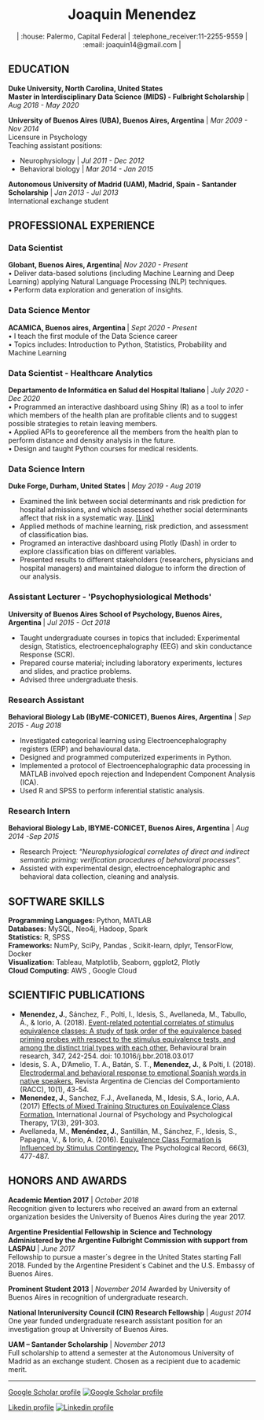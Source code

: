 <h1 align="center">Joaquin Menendez </h1>
<p align="center">
| :house: Palermo, Capital Federal | :telephone_receiver:11-2255-9559 | :email: joaquin14@gmail.com |
</p>

<h2>EDUCATION</h2>

<b>Duke University, North Carolina, United States</b><br>
<b>Master in Interdisciplinary Data Science (MIDS) - Fulbright Scholarship</b> | <i>Aug 2018 - May 2020</i><br>

<b>University of Buenos Aires (UBA), Buenos Aires, Argentina</b> | <i>Mar 2009 - Nov 2014</i><br>
Licensure in Psychology<br>
Teaching assistant positions:<br>
- Neurophysiology | <i>Jul 2011 - Dec 2012</i><br>
- Behavioral biology | <i>Mar 2014 - Jan 2015</i><br>

<b>Autonomous University of Madrid (UAM), Madrid, Spain - Santander Scholarship</b> | <i>Jan 2013 - Jul 2013</i><br>
International exchange student

<h2>PROFESSIONAL EXPERIENCE</h2>

<h3>Data Scientist</h3>
<b>Globant, Buenos Aires, Argentina</b>| <i>Nov 2020 - Present</i><br>
 • Deliver data-based solutions (including Machine Learning and Deep Learning) applying Natural Language Processing (NLP) techniques.<br>
 • Perform data exploration and generation of insights.
 
<h3>Data Science Mentor</h3>
<b>ACAMICA, Buenos aires, Argentina </b>| <i>Sept 2020 - Present</i><br>
•	I teach the first module of the Data Science career<br>
•	Topics includes: Introduction to Python, Statistics, Probability and Machine Learning<br>

<h3>Data Scientist - Healthcare Analytics </h3>
<b> Departamento de Informática en Salud del Hospital Italiano </b>| <i>July 2020 - Dec 2020</i><br>
•	Programmed an interactive dashboard using Shiny (R) as a tool to infer which members of the health plan are profitable clients and to suggest possible strategies to retain leaving members.<br>
•	Applied APIs to georeference all the members from the health plan to perform distance and density analysis in the future.<br>
•	Design and taught Python courses for medical residents.<br>

<h3>Data Science Intern</h3>

<b>Duke Forge, Durham, United States</b> | <i>May 2019 - Aug 2019</i> <br>
- Examined the link between social determinants and risk prediction for hospital admissions, and which assessed whether social determinants affect that risk in a systematic way. [[Link]](https://github.com/joaquinmenendez/resume/blob/master/multimedia/Data%2B%20Final%20poster.pdf)<br>
- Applied methods of machine learning, risk prediction, and assessment of classification bias.<br>
- Programed an interactive dashboard using Plotly (Dash) in order to explore classification bias on different variables.<br>
- Presented results to different stakeholders (researchers, physicians and hospital managers) and maintained dialogue to inform the direction of our analysis.  

<h3>Assistant Lecturer - 'Psychophysiological Methods'</h3> 
 
<b>University of Buenos Aires School of Psychology, Buenos Aires, Argentina </b>  | <i>Jul 2015 - Oct 2018	</i><br>
- Taught undergraduate courses in topics that included: Experimental design, Statistics, electroencephalography (EEG) and skin conductance Response (SCR).<br>
- Prepared course material; including laboratory experiments, lectures and slides, and practice problems.<br>
- Advised three undergraduate thesis.<br>

<h3>Research Assistant</h3>

<b>Behavioral Biology Lab (IByME-CONICET), Buenos Aires, Argentina</b> | <i>Sep 2015 - Aug 2018</i><br>
- Investigated categorical learning using Electroencephalography registers (ERP) and behavioural data.<br>
- Designed and programmed computerized experiments in Python.<br>
- Implemented a protocol of Electroencephalographic data processing in MATLAB involved epoch rejection and Independent Component Analysis (ICA).<br> 
- Used R and SPSS to perform inferential statistic analysis.<br> 
 
<h3>Research Intern </h3>

<b>Behavioral Biology Lab, IBYME-CONICET, Buenos Aires, Argentina</b> | <i>Aug 2014 -Sep 2015</i><br>
- Research Project: <i>“Neurophysiological correlates of direct and indirect semantic priming: verification procedures of behavioral processes”.</i><br>
- Assisted with experimental design, electroencephalographic and behavioral data collection, cleaning and analysis.<br> 	

<h2>SOFTWARE SKILLS</h2>
<b>Programming Languages:</b> Python, MATLAB<br>
<b>Databases:</b>  MySQL, Neo4j, Hadoop, Spark<br> 
<b>Statistics:</b> R, SPSS<br>
<b>Frameworks:</b> NumPy, SciPy, Pandas , Scikit-learn, dplyr, TensorFlow, Docker<br>
<b>Visualization:</b> Tableau, Matplotlib, Seaborn, ggplot2, Plotly<br>
<b>Cloud Computing:</b> AWS , Google Cloud <br>

<h2>SCIENTIFIC PUBLICATIONS</h2> 

- <b>Menendez, J.</b>, Sánchez, F., Polti, I., Idesis, S., Avellaneda, M., Tabullo, Á., & Iorio, A. (2018). [Event-related potential correlates of stimulus equivalence classes: A study of task order of the equivalence based priming probes with respect to the stimulus equivalence tests, and among the distinct trial types with each other.](https://www.sciencedirect.com/science/article/pii/S0166432817316224) Behavioural brain research, 347, 242-254. doi: 10.1016/j.bbr.2018.03.017 <br>
- Idesis, S. A., D’Amelio, T. A., Batán, S. T., <b>Menendez, J.</b>, & Polti, I. (2018). [Electrodermal and behavioral response to emotional Spanish words in native speakers.](https://dialnet.unirioja.es/servlet/articulo?codigo=6626839) Revista Argentina de Ciencias del Comportamiento (RACC), 10(1), 43-54. </b>
- <b>Menendez, J.</b>, Sanchez, F.J., Avellaneda, M., Idesis, S.A., Iorio, A.A. (2017) [Effects of Mixed Training Structures on Equivalence Class Formation.](https://www.redalyc.org/pdf/560/56054637007.pdf) International Journal of Psychology and Psychological Therapy, 17(3), 291-303. <br>
- Avellaneda, M., <b>Menéndez, J.</b>, Santillán, M., Sánchez, F., Idesis, S., Papagna, V., & Iorio, A. (2016). [Equivalence Class Formation is Influenced by Stimulus Contingency.](https://www.researchgate.net/publication/304191857_Equivalence_Class_Formation_is_Influenced_by_Stimulus_Contingency) The Psychological Record, 66(3), 477-487. <br>


<h2>HONORS AND AWARDS</h2>  

<b>Academic Mention 2017</b> | <i>October 2018</i><br>
Recognition given to lecturers who received an award from an external organization besides the University of Buenos Aires during the year 2017.<br>

<b>Argentine Presidential Fellowship in Science and Technology Administered by the Argentine Fulbright Commission with support from LASPAU </b> | <i>June 2017</i><br>
Fellowship to pursue a master´s degree in the United States starting Fall 2018.
Funded by the Argentine President´s Cabinet and the U.S. Embassy of Buenos Aires.<br>

<b>Prominent Student 2013</b> | <i>November 2014</i>
Awarded by University of Buenos Aires in recognition of undergraduate research.<br>

<b>National Interuniversity Council (CIN) Research Fellowship</b> | <i>August 2014</i><br>
One year funded undergraduate research assistant position for an investigation group at University of Buenos Aires.<br>

<b>UAM – Santander Scholarship</b> | <i>November 2013</i><br>
Full scholarship to attend a semester at the Autonomous University of Madrid as an
exchange student.  Chosen as a recipient due to academic merit.

----

[Google Scholar profile](https://scholar.google.com/citations?user=QXAVig4AAAAJ&hl=en) [![Google Scholar profile](https://scholar.google.ch/favicon-png.ico)](https://scholar.google.com/citations?user=QXAVig4AAAAJ&hl=en)  <br>

[Likedin profile](https://www.linkedin.com/in/joaquin-menendez/?locale=en_US)  [![Linkedin profile](https://cdn3.iconfinder.com/data/icons/socialnetworking/32/linkedin.png)](https://www.linkedin.com/in/joaquin-menendez/?locale=en_US) 


